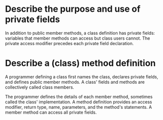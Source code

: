 # Describe the purpose and use of private fields
In addition to public member methods, a class definition has private fields: variables that member methods can access but class users cannot.
The private access modifier precedes each private field declaration.

# Describe a (class) method definition
A programmer defining a class first names the class, declares private fields, and defines public member methods.
A class' fields and methods are collectively called class members.

The programmer defines the details of each member method, sometimes called the class' implementation.
A method definition provides an access modifier, return type, name, parameters, and the method's statements.
A member method can access all private fields.
